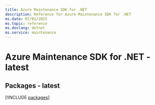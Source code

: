 ```yaml
---
title: Azure Maintenance SDK for .NET
description: Reference for Azure Maintenance SDK for .NET
ms.date: 07/01/2025
ms.topic: reference
ms.devlang: dotnet
ms.service: maintenance
---
```

# Azure Maintenance SDK for .NET - latest
## Packages - latest
[!INCLUDE [packages](maintenance-index.md)]